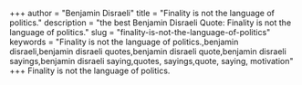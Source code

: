+++
author = "Benjamin Disraeli"
title = "Finality is not the language of politics."
description = "the best Benjamin Disraeli Quote: Finality is not the language of politics."
slug = "finality-is-not-the-language-of-politics"
keywords = "Finality is not the language of politics.,benjamin disraeli,benjamin disraeli quotes,benjamin disraeli quote,benjamin disraeli sayings,benjamin disraeli saying,quotes, sayings,quote, saying, motivation"
+++
Finality is not the language of politics.
